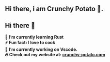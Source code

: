 ## Hi there, i am Crunchy Potato 🍟. 
## Hi there 👋

**🌱 I’m currently learning Rust**   
**⚡ Fun fact: I love to cook**   
**🔭 I’m currently working on Vscode.**     
**🔥  Check out my website at: [crunchy-potato.com](https://crunchy-potato.vercel.app/)**     
<!--
**Potatooff/Potatooff** is a ✨ _special_ ✨ repository because its `README.md` (this file) appears on your GitHub profile.

Here are some ideas to get you started:

- 🔭 I’m currently working on ...
- 🌱 I’m currently learning ...
- 👯 I’m looking to collaborate on ...
- 🤔 I’m looking for help with ...
- 💬 Ask me about ...
- 📫 How to reach me: ...
- 😄 Pronouns: ...
- ⚡ Fun fact: ...
-->
